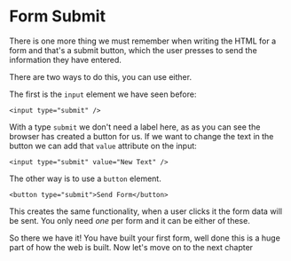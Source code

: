 # Form Submit

There is one more thing we must remember when writing the HTML for a form and that's a submit button, which the user presses to send the information they have entered.

There are two ways to do this, you can use either.

The first is the `input` element we have seen before:

`<input type="submit" />`

With a type `submit` we don't need a label here, as as you can see the browser has created a button for us. If we want to change the text in the button we can add that `value` attribute on the input:

`<input type="submit" value="New Text" />`

The other way is to use a `button` element.

`<button type="submit">Send Form</button>`

This creates the same functionality, when a user clicks it the form data will be sent. You only need _one_ per form and it can be either of these.

So there we have it! You have built your first form, well done this is a huge part of how the web is built. Now let's move on to the next chapter 
